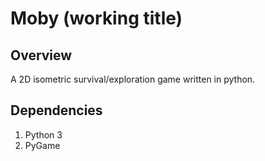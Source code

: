 # Moby (working title)

## Overview
A 2D isometric survival/exploration game written in python.

## Dependencies
1. Python 3
2. PyGame
